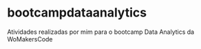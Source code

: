 # bootcampdataanalytics
Atividades realizadas por mim para o bootcamp Data Analytics da WoMakersCode

